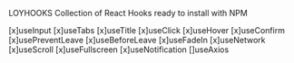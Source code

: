 LOYHOOKS
Collection of React Hooks ready to install with NPM

 [x]useInput
 [x]useTabs
 [x]useTitle
 [x]useClick
 [x]useHover
 [x]useConfirm
 [x]usePreventLeave
 [x]useBeforeLeave
 [x]useFadeIn
 [x]useNetwork
 [x]useScroll
 [x]useFullscreen
 [x]useNotification
 []useAxios